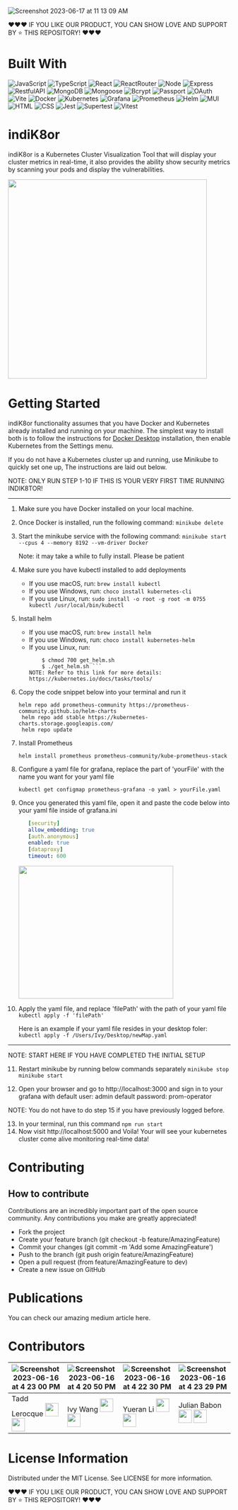 
![Screenshot 2023-06-17 at 11 13 09 AM](https://github.com/oslabs-beta/indiK8or/assets/112515781/3c4128be-a2f6-4d27-a998-fd162597118c)


❤️❤️❤️ IF YOU LIKE OUR PRODUCT, YOU CAN SHOW LOVE AND SUPPORT BY ⭐️ THIS REPOSITORY!  ❤️❤️❤️

# Built With
![JavaScript](https://img.shields.io/badge/-javascript-F7DF1E?style=for-the-badge&logo=javascript&logoColor=black)
![TypeScript](https://img.shields.io/badge/TypeScript-007ACC?style=for-the-badge&logo=typescript&logoColor=white)
![React](https://img.shields.io/badge/-react-white?style=for-the-badge&logo=react&logoColor=blue)
![ReactRouter](https://img.shields.io/badge/-ReactRouter-white?style=for-the-badge&logo=ReactRouter&logoColor=blue)
![Node](https://img.shields.io/badge/-node-339933?style=for-the-badge&logo=node.js&logoColor=white)
![Express](https://img.shields.io/badge/-Express-000000?style=for-the-badge&logo=express&logoColor=white)
![RestfulAPI](https://img.shields.io/badge/-RestfulAPI-000000?style=for-the-badge&logo=RestfulAPI&logoColor=white)
![MongoDB](https://img.shields.io/badge/-MongoDB-000000?style=for-the-badge&logo=MongoDB&logoColor=green)
![Mongoose](https://img.shields.io/badge/-Mongoose-white?style=for-the-badge&logo=Mongoose&logoColor=brown)
![Bcrypt](https://img.shields.io/badge/-Bcrypt-B65FCF?style=for-the-badge&logo=Bcrypt&logoColor=white)
![Passport](https://img.shields.io/badge/-Passport-black?style=for-the-badge&logo=Passport&logoColor=green)
![OAuth](https://img.shields.io/badge/-OAuth-white?style=for-the-badge&logo=OAuth&logoColor=black)
![Vite](https://img.shields.io/badge/Vite-B73BFE?style=for-the-badge&logo=vite&logoColor=FFD62E)
![Docker](https://img.shields.io/badge/Docker-2CA5E0?style=for-the-badge&logo=docker&logoColor=white)
![Kubernetes](https://img.shields.io/badge/kubernetes-326ce5.svg?&style=for-the-badge&logo=kubernetes&logoColor=white)
![Grafana](https://img.shields.io/badge/Grafana-F2F4F9?style=for-the-badge&logo=grafana&logoColor=orange&labelColor=F2F4F9)
![Prometheus](https://img.shields.io/badge/Prometheus-000000?style=for-the-badge&logo=prometheus&labelColor=000000)
![Helm](https://img.shields.io/badge/Helm-0F1689?style=for-the-badge&logo=Helm&labelColor=0F1689)
![MUI](https://img.shields.io/badge/Material%20UI-007FFF?style=for-the-badge&logo=mui&logoColor=white)
![HTML](https://img.shields.io/badge/HTML5-E34F26?style=for-the-badge&logo=html5&logoColor=white)
![CSS](https://img.shields.io/badge/CSS3-1572B6?style=for-the-badge&logo=css3&logoColor=white)
![Jest](https://img.shields.io/badge/-jest-white?style=for-the-badge&logo=jest&logoColor=red)
![Supertest](https://img.shields.io/badge/-Supertest-C21325?style=for-the-badge&logo=Supertest&logoColor=white)
![Vitest](https://img.shields.io/badge/-Vitest-white?style=for-the-badge&logo=Vitest&logoColor=yellow)


</div>

# indiK8or


indiK8or is a Kubernetes Cluster Visualization Tool that will display your cluster metrics in real-time, it also provides the ability show security metrics by scanning your pods and display the vulnerabilities.

<img src="https://github.com/oslabs-beta/indiK8or/blob/Ivy-ts/src/assets/appDemo.gif" height="450"/>

# Getting Started

indiK8or functionality assumes that you have Docker and Kubernetes already installed and running on your machine. The simplest way to install both is to follow the instructions for [Docker Desktop](https://www.docker.com/get-started) installation, then enable Kubernetes from the Settings menu.

If you do not have a Kubernetes cluster up and running, use Minikube to quickly set one up, The instructions are laid out below.

NOTE: ONLY RUN STEP 1-10 IF THIS IS YOUR VERY FIRST TIME RUNNING INDIK8TOR!
____________________________________________________________________________________________________________________________________________________

1. Make sure you have Docker installed on your local machine.
2. Once Docker is installed, run the following command:
   ` minikube delete `
3. Start the minikube service with the following command:
   ` minikube start --cpus 4 --memory 8192 --vm-driver Docker `
   
   Note: it may take a while to fully install. Please be patient
4. Make sure you have kubectl installed to add deployments 
   - If you use macOS, run: ` brew install kubectl `
   - If you use Windows, run: ` choco install kubernetes-cli `
   - If you use Linux, run: ` sudo install -o root -g root -m 0755 kubectl /usr/local/bin/kubectl `
5. Install helm
   - If you use macOS, run: ` brew install helm `
   - If you use Windows, run: ` choco install kubernetes-helm `
   - If you use Linux, run:
     ``` $ curl -fsSL -o get_helm.sh https://raw.githubusercontent.com/helm/helm/master/scripts/get-helm-3
         $ chmod 700 get_helm.sh
         $ ./get_helm.sh ```
     NOTE: Refer to this link for more details: https://kubernetes.io/docs/tasks/tools/
6. Copy the code snippet below into your terminal and run it
   ```
   helm repo add prometheus-community https://prometheus-community.github.io/helm-charts
    helm repo add stable https://kubernetes-charts.storage.googleapis.com/
    helm repo update 
7. Install Prometheus 

   ` helm install prometheus prometheus-community/kube-prometheus-stack `
8. Configure a yaml file for grafana, replace the part of 'yourFile' with the name you want for your yaml file

   ` kubectl get configmap prometheus-grafana -o yaml > yourFile.yaml `
9. Once you generated this yaml file, open it and paste the code below into your yaml file inside of grafana.ini
   ```yaml
      [security]
      allow_embedding: true
      [auth.anonymous]
      enabled: true
      [dataproxy]
      timeout: 600 
   ```
      
    <img src="https://github.com/oslabs-beta/indiK8or/assets/112515781/cf928d70-129e-4ca7-9faa-16091aa8c785" width="350" height="300"/>
10. Apply the yaml file, and replace 'filePath' with the path of your yaml file
    ` kubectl apply -f 'filePath' `
    
    Here is an example if your yaml file resides in your desktop foler:
    ` kubectl apply -f /Users/Ivy/Desktop/newMap.yaml `
_________________________________________________________________________________________________________________________________________

NOTE: START HERE IF YOU HAVE COMPLETED THE INITIAL SETUP

11. Restart minikube by running below commands separately
    ` minikube stop `
    ` minikube start `

12. Open your browser and go to http://localhost:3000 and sign in to your grafana with
   default user: admin
   default password: prom-operator
   
   NOTE: You do not have to do step 15 if you have previously logged before.
   
13. In your terminal, run this command
    ` npm run start `
14. Now visit http://localhost:5000 and Voila! Your will see your kubernetes cluster come alive monitoring real-time data!


# Contributing
## How to contribute

Contributions are an incredibly important part of the open source community. Any contributions you make are greatly appreciated!

- Fork the project
- Create your feature branch (git checkout -b feature/AmazingFeature)
- Commit your changes (git commit -m 'Add some AmazingFeature')
- Push to the branch (git push origin feature/AmazingFeature)
- Open a pull request (from feature/AmazingFeature to dev)
- Create a new issue on GitHub

# Publications
You can check our amazing medium article here.

# Contributors

|  ![Screenshot 2023-06-16 at 4 23 00 PM](https://github.com/oslabs-beta/indiK8or/assets/112515781/5d6998e9-07cf-4189-81d9-291b09188063) | ![Screenshot 2023-06-16 at 4 20 50 PM](https://github.com/oslabs-beta/indiK8or/assets/112515781/176051e8-ef3e-410f-bc76-b808f36c28df) |  ![Screenshot 2023-06-16 at 4 22 30 PM](https://github.com/oslabs-beta/indiK8or/assets/112515781/120f2037-7659-461d-a762-1c81421ad5e7) |  ![Screenshot 2023-06-16 at 4 23 29 PM](https://github.com/oslabs-beta/indiK8or/assets/112515781/794a60b7-b0b2-461c-b0de-f698ee506387) |
| ------------- | ------------- |------------- | ------------- |
| Tadd Lerocque [<img src="https://cdn.icon-icons.com/icons2/2351/PNG/512/logo_github_icon_143196.png" width="30px" >](https://github.com/LeRocque)  [<img src="https://www.freeiconspng.com/uploads/linkedin-icon-19.png" width="30px" >](https://www.linkedin.com/in/taddlerocque/)| Ivy Wang [<img src="https://cdn.icon-icons.com/icons2/2351/PNG/512/logo_github_icon_143196.png" width="30px" >](https://github.com/WandefulWorld) [<img src="https://www.freeiconspng.com/uploads/linkedin-icon-19.png" width="30px" >](https://www.linkedin.com/in/wanwang12/) | Yueran Li  [<img src="https://cdn.icon-icons.com/icons2/2351/PNG/512/logo_github_icon_143196.png" width="30px" >](https://github.com/kneazle714) [<img src="https://www.freeiconspng.com/uploads/linkedin-icon-19.png" width="30px" >](https://www.linkedin.com/in/yueranli/)  | Julian Babon [<img src="https://cdn.icon-icons.com/icons2/2351/PNG/512/logo_github_icon_143196.png" width="30px" >](https://github.com/babonjmc) [<img src="https://www.freeiconspng.com/uploads/linkedin-icon-19.png" width="30px" >](https://www.linkedin.com/in/julianbabon/) |

# License Information
Distributed under the MIT License. See LICENSE for more information.

❤️❤️❤️ IF YOU LIKE OUR PRODUCT, YOU CAN SHOW LOVE AND SUPPORT BY ⭐️ THIS REPOSITORY!  ❤️❤️❤️

